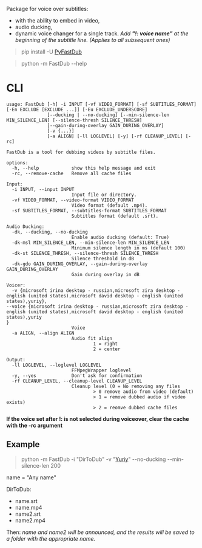 Package for voice over subtitles:

* with the ability to embed in video,
* audio ducking,
* dynamic voice changer for a single track. _Add **"!: voice name"** at the beginning of the subtitle line. (Applies to
  all
  subsequent ones)_

> pip install -U [PyFastDub](https://pypi.org/project/PyFastDub/)

> python -m FastDub --help

# CLI

```
usage: FastDub [-h] -i INPUT [-vf VIDEO_FORMAT] [-sf SUBTITLES_FORMAT] [-En EXCLUDE [EXCLUDE ...]] [-Eu EXCLUDE_UNDERSCORE]
               [--ducking | --no-ducking] [--min-silence-len MIN_SILENCE_LEN] [--silence-thresh SILENCE_THRESH]
               [--gain-during-overlay GAIN_DURING_OVERLAY]
               [-v {...}]
               [-a ALIGN] [-ll LOGLEVEL] [-y] [-rf CLEANUP_LEVEL] [-rc]

FastDub is a tool for dubbing videos by subtitle files.

options:
  -h, --help            show this help message and exit
  -rc, --remove-cache   Remove all cache files

Input:
  -i INPUT, --input INPUT
                        Input file or directory.
  -vf VIDEO_FORMAT, --video-format VIDEO_FORMAT
                        Video format (default .mp4).
  -sf SUBTITLES_FORMAT, --subtitles-format SUBTITLES_FORMAT
                        Subtitles format (default .srt).

Audio Ducking:
  -dk, --ducking, --no-ducking
                        Enable audio ducking (default: True)
  -dk-msl MIN_SILENCE_LEN, --min-silence-len MIN_SILENCE_LEN
                        Minimum silence length in ms (default 100)
  -dk-st SILENCE_THRESH, --silence-thresh SILENCE_THRESH
                        Silence threshold in dB
  -dk-gdo GAIN_DURING_OVERLAY, --gain-during-overlay GAIN_DURING_OVERLAY
                        Gain during overlay in dB

Voicer:
  -v {microsoft irina desktop - russian,microsoft zira desktop - english (united states),microsoft david desktop - english (united states),yuriy}, 
--voice {microsoft irina desktop - russian,microsoft zira desktop - english (united states),microsoft david desktop - english (united states),yuriy
}
                        Voice
  -a ALIGN, --align ALIGN
                        Audio fit align
                                1 = right
                                2 = center

Output:
  -ll LOGLEVEL, --loglevel LOGLEVEL
                        FFMpegWrapper loglevel
  -y, --yes             Don't ask for confirmation
  -rf CLEANUP_LEVEL, --cleanup-level CLEANUP_LEVEL
                        Cleanup level (0 = No removing any files
                                > 0 remove audio from video (default)
                                > 1 = remove dubbed audio if video exists)
                                > 2 = reomve dubbed cache files

```

**If the voice set after !: is not selected during voiceover, clear the cache with the -rc argument**

## Example

> python -m FastDub -i "DirToDub" -v "[Yuriy](https://rhvoice.su/downloads/?voice=yuriy&type=sapi)" --no-ducking
> --min-silence-len 200

name = "Any name"

DirToDub:

- name.srt
- name.mp4
- name2.srt
- name2.mp4

Then:
_name and name2 will be announced, and the results will be saved to a folder with the appropriate name._

